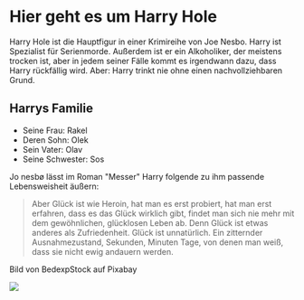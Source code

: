 # Hier geht es um Harry Hole

Harry Hole ist die Hauptfigur in einer Krimireihe von Joe Nesbo. Harry ist Spezialist für Serienmorde. Außerdem ist er ein Alkoholiker, der meistens trocken ist, aber in jedem seiner Fälle kommt es irgendwann dazu, dass Harry rückfällig wird. Aber: Harry trinkt nie ohne einen nachvollziehbaren Grund.

## Harrys Familie

* Seine Frau: Rakel
* Deren Sohn: Olek
* Sein Vater: Olav
* Seine Schwester: Sos


Jo nesbø lässt im Roman "Messer" Harry folgende zu ihm passende Lebensweisheit äußern:

> Aber Glück ist wie Heroin, hat man es erst probiert, hat man erst erfahren,
> dass es das Glück wirklich gibt, findet man sich nie mehr mit dem gewöhnlichen,
> glücklosen Leben ab. Denn Glück ist etwas anderes als Zufriedenheit.
> Glück ist unnatürlich. Ein zitternder Ausnahmezustand, Sekunden, Minuten
> Tage, von denen man weiß, dass sie nicht ewig andauern werden.

Bild von BedexpStock auf Pixabay


<img src="https://owncloud.franziska-hoell-schule.de/owncloud/index.php/s/AiwMwaPdj8LZd7i"/>

